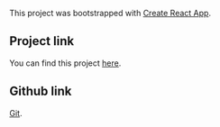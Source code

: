 This project was bootstrapped with [Create React App](https://github.com/facebook/create-react-app).

## Project link

You can find this project [here](https://himalayanresort.netlify.app/).

## Github link

[Git](https://github.com/jinbest/himalayan).